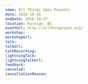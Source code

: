 ```yaml
---
name: All Things Open Keynote
date: 2016-10-26
endDate: 2016-10-27
location: Raleigh, NC
eventUrl: http://allthingsopen.org/
workshop:
workshopUrl:
talk:
talkUrl:
talkRecording:
lightningTalk:
lightningTalkUrl:
feedback:
canceled:
cancellationReason:
---
```

